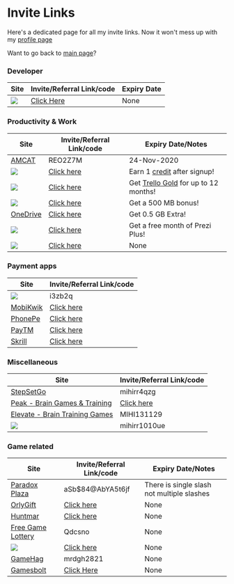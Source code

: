 # Invite Links

Here's a dedicated page for all my invite links.
Now it won't mess up with my [profile page](../Myself_On_internet.md)

Want to go back to [main page](../README.md)?

### Developer

| Site                                                                                                                                                      | Invite/Referral Link/code                       | Expiry Date |
| --------------------------------------------------------------------------------------------------------------------------------------------------------- | ----------------------------------------------- | ----------- |
| [<img src="https://img.shields.io/badge/Repl.it%20-%230D101E.svg?&style=for-the-badge&logo=Repl.it&logoColor=white"/>](https://repl.it/upgrade/MRDGH2821) | [Click Here](https://repl.it/upgrade/MRDGH2821) | None        |

### Productivity & Work

| Site                                                                                                                                                         | Invite/Referral Link/code                              | Expiry Date/Notes                                                               |
| ------------------------------------------------------------------------------------------------------------------------------------------------------------ | ------------------------------------------------------ | ------------------------------------------------------------------------------- |
| [AMCAT](https://www.myamcat.com/)                                                                                                                            | REO2Z7M                                                | 24-Nov-2020                                                                     |
| [<img src="https://img.shields.io/badge/Canva%20-%2300C4CC.svg?&style=for-the-badge&logo=Canva&logoColor=white"/>](https://www.canva.com/join/sgw-nxn-kzy)   | [Click here](https://www.canva.com/join/sgw-nxn-kzy)   | Earn 1 [credit](https://www.canva.com/help/article/canva-credits) after signup! |
| [<img src="https://img.shields.io/badge/Trello%20-%23026AA7.svg?&style=for-the-badge&logo=Trello&logoColor=white"/>](https://trello.com/mrdgh2821/recommend) | [Click here](https://trello.com/mrdgh2821/recommend)   | Get [Trello Gold](https://trello.com/gold) for up to 12 months!                 |
| [<img src="https://img.shields.io/badge/Dropbox%20-%233B4D98.svg?&style=for-the-badge&logo=Dropbox&logoColor=white"/>](https://bit.ly/3iRpD2F)               | [Click here](https://bit.ly/3iRpD2F)                   | Get a 500 MB bonus!                                                             |
| [OneDrive](https://bit.ly/38hrFra)                                                                                                                           | [Click here](https://bit.ly/38hrFra)                   | Get 0.5 GB Extra!                                                               |
| [<img src="https://img.shields.io/badge/Prezi%20-%23000000.svg?&style=for-the-badge&logo=Prezi&logoColor=white"/>](https://prezi.com/referrals/7i4IRXlnHXzT) | [Click here](https://prezi.com/referrals/7i4IRXlnHXzT) | Get a free month of Prezi Plus!                                                 |
| [<img src="https://img.shields.io/badge/Mega%20-%23D90007.svg?&style=for-the-badge&logo=Mega&logoColor=white"/>](https://mega.nz/aff=xOaHpGQCMm4)            | [Click here](https://mega.nz/aff=xOaHpGQCMm4)          | None                                                                            |

### Payment apps

| Site                                                                                                                                                                    | Invite/Referral Link/code                                |
| ----------------------------------------------------------------------------------------------------------------------------------------------------------------------- | -------------------------------------------------------- |
| [<img src="https://img.shields.io/badge/Google%20Pay%20India%20-%233780F1.svg?&style=for-the-badge&logo=Google%20Pay&logoColor=white"/>](https://g.co/payinvite/i3zb2q) | i3zb2q                                                   |
| [MobiKwik](https://sak38.app.goo.gl/YVatryrzBe5tS3fy7)                                                                                                                  | [Click here](https://sak38.app.goo.gl/YVatryrzBe5tS3fy7) |
| [PhonePe](https://phon.pe/a24ahmfi)                                                                                                                                     | [Click here](https://phon.pe/a24ahmfi)                   |
| [PayTM](https://p.paytm.me/xCTH/74e9c7c8)                                                                                                                               | [Click here](https://p.paytm.me/xCTH/74e9c7c8)           |
| [Skrill](https://bit.ly/3kOpWvL)                                                                                                                                        | [Click here](https://bit.ly/3kOpWvL)                     |

### Miscellaneous

| Site                                                                                                                                                       | Invite/Referral Link/code                    |
| ---------------------------------------------------------------------------------------------------------------------------------------------------------- | -------------------------------------------- |
| [StepSetGo](https://app.stepsetgo.com/i/mihirr4qzg)                                                                                                        | mihirr4qzg                                   |
| [Peak - Brain Games & Training](https://go.peak.net/RTeN1S2hM9)                                                                                            | [Click here](https://go.peak.net/RTeN1S2hM9) |
| [Elevate - Brain Training Games](http://go.elevateapp.com/MIHI131129)                                                                                      | MIHI131129                                   |
| [<img src="https://img.shields.io/badge/Uber%20-%23000000.svg?&style=for-the-badge&logo=Uber&logoColor=white"/>](https://www.uber.com/invite/mihirr1010ue) | mihirr1010ue                                 |

### Game related

| Site                                                                                                                                                                                     | Invite/Referral Link/code                                      | Expiry Date/Notes                          |
| ---------------------------------------------------------------------------------------------------------------------------------------------------------------------------------------- | -------------------------------------------------------------- | ------------------------------------------ |
| [Paradox Plaza](https://www.paradoxplaza.com/)                                                                                                                                           | aSb\$84@AbYA5t6jf                                              | There is single slash not multiple slashes |
| [OrlyGift](https://www.orlygift.com/invite/8PrjXnlvkr4KWAz4)                                                                                                                             | [Click here](https://www.orlygift.com/invite/8PrjXnlvkr4KWAz4) | None                                       |
| [Huntmar](https://www.huntmar.com/?mref=MRDG2821)                                                                                                                                        | [Click here](https://www.huntmar.com/?mref=MRDG2821)           | None                                       |
| [Free Game Lottery](https://freegamelottery.com?ref=Qdcsno)                                                                                                                              | Qdcsno                                                         | None                                       |
| [<img src="https://img.shields.io/badge/Humble%20Bundle%20-%23494F5C.svg?&style=for-the-badge&logo=Humble%20Bundle&logoColor=white"/>](https://www.humblebundle.com/monthly?refc=2H6nrD) | [Click here](https://www.humblebundle.com/monthly?refc=2H6nrD) | None                                       |
| [GameHag](https://gamehag.com/r/6020403)                                                                                                                                                 | mrdgh2821                                                      | None                                       |
| [Gamesbolt](https://gamesbolt.com/a/36)                                                                                                                                                  | [Click Here](https://gamesbolt.com/a/36)                       | None                                       |
